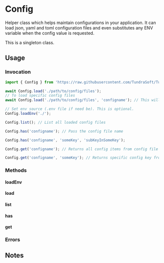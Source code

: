 # Config

Helper class which helps maintain configurations in your application. It can
load json, yaml and toml configuration files and even substitutes any ENV
variable when the config value is requested.

This is a singleton class.

## Usage

### Invocation

```ts
import { Config } from 'https://raw.githubusercontent.com/TundraSoft/TundraLibs/${TAG}/config/mod.ts';

await Config.load('./path/to/config/files');
// To load specific config files
await Config.load('./path/to/config/files', 'configname'); // This will search for the config file with the provided name

// Set env source (.env file if need be). This is optional.
Config.loadEnv('./');

Config.list(); // List all loaded config files

Config.has('configname'); // Pass the config file name

Config.has('configname', 'someKey', 'subKeyInSomeKey');

Config.get('configname'); // Returns all config items from config file configname

Config.get('configname', 'someKey'); // Returns specific config key from configname
```

### Methods

#### loadEnv

#### load

#### list

#### has

#### get

### Errors

## Notes

